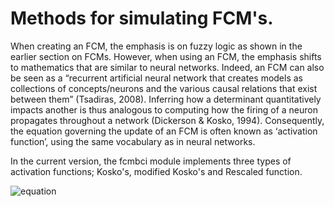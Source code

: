 # Methods for simulating FCM's.

When creating an FCM, the emphasis is on fuzzy logic as shown in the earlier section on FCMs. However, when using an FCM, the emphasis shifts to mathematics that are similar to neural networks. Indeed, an FCM can also be seen as a “recurrent artificial neural network that creates models as collections of concepts/neurons and the various causal relations that exist between them” (Tsadiras, 2008). Inferring how a determinant quantitatively impacts another is thus analogous to computing how the firing of a neuron propagates throughout a network (Dickerson & Kosko, 1994). Consequently, the equation governing the update of an FCM is often known as ‘activation function’, using the same vocabulary as in neural networks.

In the current version, the fcmbci module implements three types of activation functions; Kosko's, modified Kosko's and Rescaled function. 

![equation](<img src="https://latex.codecogs.com/svg.latex?\large&space;\begin{align}&space;\mathbf{d}_i^{s&plus;1}&space;&&space;=&space;f(\sum_{j=1}&space;\mathbf{d}_j^s&space;*&space;\mathbf{C}_{ij})\\&space;\end{align}" title="\large \begin{align} \mathbf{d}_i^{s+1} & = f(\sum_{j=1} \mathbf{d}_j^s * \mathbf{C}_{ij})\\ \end{align}" />)
</div>